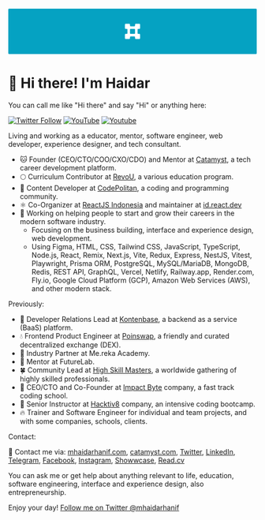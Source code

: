 ![Cover Image](./assets/mhaidarhanif-cover-github.png)

# 🤠 Hi there! I'm Haidar

You can call me like "Hi there" and say "Hi" or anything here:

<a href="https://twitter.com/mhaidarhanif"><img alt="Twitter Follow" src="https://img.shields.io/twitter/follow/mhaidarhanif?color=00acee&label=Haidar%20on%20Twitter&logo=Twitter&logoColor=ffffff&style=flat-square"></a>
<a href="https://youtube.com/c/mhaidarhanif"><img alt="YouTube" src="https://img.shields.io/youtube/channel/subscribers/UC4W74hqnXf6cvwrEhUbk9Fg?label=Haidar%20on%20YouTube&logo=YouTube&style=flat-square&color=ff0000"></a>
<a href="https://youtube.com/channel/UCrd66qTdY9VCKHxufocLh2w"><img alt="Youtube"  src="https://img.shields.io/youtube/channel/subscribers/UCrd66qTdY9VCKHxufocLh2w?style=flat-square&color=ff0000&label=Catamyst%20on%20YouTube&logo=YouTube" /></a>

Living and working as a educator, mentor, software engineer, web developer, experience designer, and tech consultant.

- 🐱 Founder (CEO/CTO/COO/CXO/CDO) and Mentor at [Catamyst](https://github.com/catamyst), a tech career development platform.
- 🌕 Curriculum Contributor at [RevoU](https://github.com/revou-id), a various education program.
- 💠 Content Developer at [CodePolitan](https://codepolitan.com), a coding and programming community.
- ⚛️ Co-Organizer at [ReactJS Indonesia](https://github.com/reactjs-id) and maintainer at [id.react.dev](https://github.com/reactjs/id.react.dev)
- 🔭 Working on helping people to start and grow their careers in the modern software industry.
  - Focusing on the business building, interface and experience design, web development.
  - Using Figma, HTML, CSS, Tailwind CSS, JavaScript, TypeScript, Node.js, React, Remix, Next.js, Vite, Redux, Express, NestJS, Vitest, Playwright, Prisma ORM, PostgreSQL, MySQL/MariaDB, MongoDB, Redis, REST API, GraphQL, Vercel, Netlify, Railway.app, Render.com, Fly.io, Google Cloud Platform (GCP), Amazon Web Services (AWS), and other modern stack.

Previously:

- 🎁 Developer Relations Lead at [Kontenbase](https://github.com/kontenbase), a backend as a service (BaaS) platform.
- 💧 Frontend Product Engineer at [Poinswap](https://github.com/poinswap), a friendly and curated decentralized exchange (DEX).
- 🧳 Industry Partner at Me.reka Academy. 
- 💼 Mentor at FutureLab.
- 🍀 Community Lead at [High Skill Masters](https://github.com/highskillmasters), a worldwide gathering of highly skilled professionals.
- 🐲 CEO/CTO and Co-Founder at [Impact Byte](https://github.com/impactbyte) company, a fast track coding school.
- 🦊 Senior Instructor at [Hacktiv8](https://github.com/hacktiv8/phase-0-activities/graphs/contributors?from=2016-07-10&to=2020-07-09&type=a) company, an intensive coding bootcamp.
- 🔥 Trainer and Software Engineer for individual and team projects, and with some companies, schools, clients.

Contact:

💬 Contact me via: [mhaidarhanif.com](https://mhaidarhanif.com), [catamyst.com](https://catamyst.com), [Twitter](https://twitter.com/mhaidarhanif), [LinkedIn](https://linkedin.com/in/mhaidarhanif), [Telegram](https://t.me/mhaidarhanif), [Facebook](https://facebook.com/mhaidarhanif), [Instagram](https://instagram.com/mhaidarhanif_), [Showwcase](https://showwcase.com/haidar), [Read.cv](https://read.cv/mhaidarhanif)

You can ask me or get help about anything relevant to life, education, software engineering, interface and experience design, also entrepreneurship.

Enjoy your day! [Follow me on Twitter @mhaidarhanif](https://twitter.com/mhaidarhanif)

